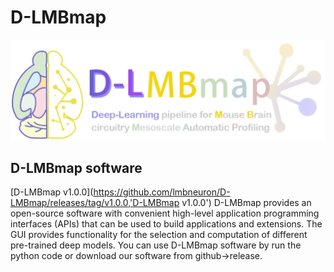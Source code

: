 # D-LMBmap
![logo](./D-LMBmap.png)

## D-LMBmap software
[D-LMBmap v1.0.0](https://github.com/lmbneuron/D-LMBmap/releases/tag/v1.0.0,'D-LMBmap v1.0.0')
D-LMBmap provides an open-source software with convenient high-level application programming interfaces (APIs) that can be used to build applications and extensions. The GUI provides functionality for the selection and computation of different pre-trained deep models. 
You can use D-LMBmap software by run the python code or download our software from github->release.
